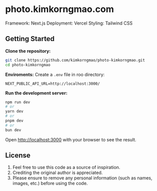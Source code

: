# photo.kimkorngmao.com

Framework: Next.js
Deployment: Vercel
Styling: Tailwind CSS

## Getting Started

**Clone the repository:**

```bash
git clone https://github.com/kimkorngmao/photo-kimkorngmao.git
cd photo-kimkorngmao
```

**Enviroments:**
Create a `.env` file in roo directory:

```env
NEXT_PUBLIC_API_URL=http://localhost:3000/
```

**Run the development server:**

```bash
npm run dev
# or
yarn dev
# or
pnpm dev
# or
bun dev
```

Open [http://localhost:3000](http://localhost:3000) with your browser to see the result.

## License

1. Feel free to use this code as a source of inspiration.
2. Crediting the original author is appreciated.
3. Please ensure to remove any personal information (such as names, images, etc.) before using the code.